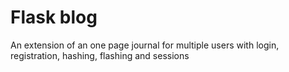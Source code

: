# Flask blog
An extension of an one page journal for multiple users with login, registration, hashing, flashing and sessions
